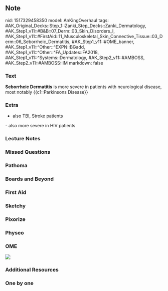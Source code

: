## Note
nid: 1517329458350
model: AnKingOverhaul
tags: #AK_Original_Decks::Step_1::Zanki_Step_Decks::Zanki_Dermatology, #AK_Step1_v11::#B&B::07_Derm::03_Skin_Disorders_I, #AK_Step1_v11::#FirstAid::11_Musculoskeletal_Skin_Connective_Tissue::03_Derm::06_Seborrheic_Dermatitis, #AK_Step1_v11::#OME_banner, #AK_Step1_v11::^Other::^EXPN::BGadd, #AK_Step1_v11::^Other::^FA_Updates::FA2018, #AK_Step1_v11::^Systems::Dermatology, #AK_Step2_v11::#AMBOSS, #AK_Step2_v11::#AMBOSS::IM
markdown: false

### Text
<b>Seborrheic Dermatitis</b> is more severe in patients with
neurological disease, most notably {{c1::Parkinsons Disease}}

### Extra
- also TBI, Stroke patients
<div>
  - also more severe in HIV patients
</div>

### Lecture Notes


### Missed Questions


### Pathoma


### Boards and Beyond


### First Aid


### Sketchy


### Pixorize


### Physeo


### OME
<div class="ome-widget">
  <a href="https://onlinemeded.org?ref=anki"><img src=
  "_OME_AnkiFlashcards_General_4.png"></a>
</div>

### Additional Resources


### One by one

